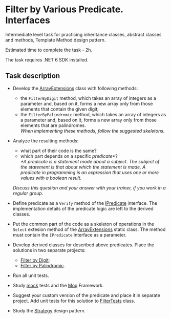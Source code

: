 # Filter by Various Predicate. Interfaces

Intermediate level task for practicing inheritance classes, abstract classes and methods, Template Method design pattern.

Estimated time to complete the task - 2h.

The task requires .NET 6 SDK installed.

## Task description

- Develop the [ArrayExtensions](ArrayExtensions) class with following methods:

    - the `FilterByDigit` method, which takes an array of integers as a parameter and, based on it, forms a new array only from those elements that contain the given digit;
    - the `FilterByPalindromic` method, which takes an array of integers as a parameter and, based on it, forms a new array only from those elements that are palindromes.    
    _When implementing these methods, follow the suggested skeletons._

- Analyze the resulting methods:
    - what part of their code is the same?
    - which part depends on a specific _predicate_*?      
    _*A predicate  is a statement made about a subject. The subject of the statement is that about which the statement is made. A predicate in programming is an expression that uses one or more values with a boolean result._

    _Discuss this question and your answer with your trainer, if you work in a regular group._

- Define predicate as a `Verify` method of the [IPredicate](FilterByPredicate/IPredicate.cs) interface. The implementation details of the predicate logic are left to the derived classes.

- Put the common part of the code as a skeleton of operations in the `Select` extesion method of the [ArrayExtensions](FilterByPredicate) static class. The method must contain the `IPredicate` interface as a parameter.

- Develop derived classes for described above predicates. Place the solutions in two separate projects:

    - [Filter by Digit](FilerByDigit);
    - [Filter by Palindromic](FilterByPalindromic).

- Run all unit tests.

- Study [mock](http://xunitpatterns.com/Mock%20Object.html) tests and the [Moq](https://github.com/Moq/moq4/wiki/Quickstart) Framework.

- Suggest your custom version of the predicate and place it in separate project. Add unit tests for this solution to [FilterTests](FilterByPredicates.Tests/FilterTests.cs) class.

- Study the [Strategy](https://refactoring.guru/design-patterns/strategy) design pattern.
